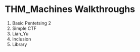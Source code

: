 # THM_Machines Walkthroughs
1. Basic Pentetsing 2 
2. Simple CTF
3. Lian_Yu
4. Inclusion
5. Library
